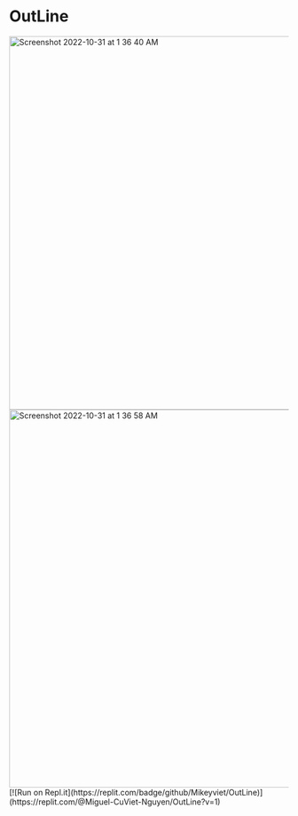 # OutLine
<img width="673" alt="Screenshot 2022-10-31 at 1 36 40 AM" src="https://user-images.githubusercontent.com/98675293/198946379-2e81d1bf-ac2a-4503-95dd-fa42d3b1eadf.png">
<img width="681" alt="Screenshot 2022-10-31 at 1 36 58 AM" src="https://user-images.githubusercontent.com/98675293/198946421-f276230f-4527-44de-a0e0-d0df3c30a02b.png">
[![Run on Repl.it](https://replit.com/badge/github/Mikeyviet/OutLine)](https://replit.com/@Miguel-CuViet-Nguyen/OutLine?v=1)
